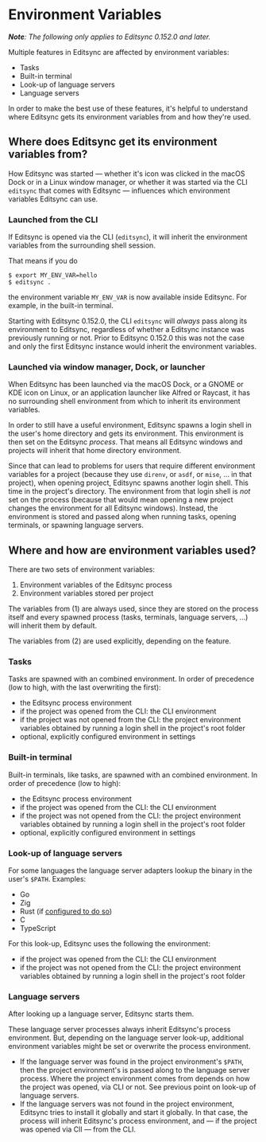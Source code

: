 # Environment Variables

_**Note**: The following only applies to Editsync 0.152.0 and later._

Multiple features in Editsync are affected by environment variables:

- Tasks
- Built-in terminal
- Look-up of language servers
- Language servers

In order to make the best use of these features, it's helpful to understand where Editsync gets its environment variables from and how they're used.

## Where does Editsync get its environment variables from?

How Editsync was started — whether it's icon was clicked in the macOS Dock or in a Linux window manager, or whether it was started via the CLI `editsync` that comes with Editsync — influences which environment variables Editsync can use.

### Launched from the CLI

If Editsync is opened via the CLI (`editsync`), it will inherit the environment variables from the surrounding shell session.

That means if you do

```
$ export MY_ENV_VAR=hello
$ editsync .
```

the environment variable `MY_ENV_VAR` is now available inside Editsync. For example, in the built-in terminal.

Starting with Editsync 0.152.0, the CLI `editsync` will _always_ pass along its environment to Editsync, regardless of whether a Editsync instance was previously running or not. Prior to Editsync 0.152.0 this was not the case and only the first Editsync instance would inherit the environment variables.

### Launched via window manager, Dock, or launcher

When Editsync has been launched via the macOS Dock, or a GNOME or KDE icon on Linux, or an application launcher like Alfred or Raycast, it has no surrounding shell environment from which to inherit its environment variables.

In order to still have a useful environment, Editsync spawns a login shell in the user's home directory and gets its environment. This environment is then set on the Editsync _process_. That means all Editsync windows and projects will inherit that home directory environment.

Since that can lead to problems for users that require different environment variables for a project (because they use `direnv`, or `asdf`, or `mise`, ... in that project), when opening project, Editsync spawns another login shell. This time in the project's directory. The environment from that login shell is _not_ set on the process (because that would mean opening a new project changes the environment for all Editsync windows). Instead, the environment is stored and passed along when running tasks, opening terminals, or spawning language servers.

## Where and how are environment variables used?

There are two sets of environment variables:

1. Environment variables of the Editsync process
2. Environment variables stored per project

The variables from (1) are always used, since they are stored on the process itself and every spawned process (tasks, terminals, language servers, ...) will inherit them by default.

The variables from (2) are used explicitly, depending on the feature.

### Tasks

Tasks are spawned with an combined environment. In order of precedence (low to high, with the last overwriting the first):

- the Editsync process environment
- if the project was opened from the CLI: the CLI environment
- if the project was not opened from the CLI: the project environment variables obtained by running a login shell in the project's root folder
- optional, explicitly configured environment in settings

### Built-in terminal

Built-in terminals, like tasks, are spawned with an combined environment. In order of precedence (low to high):

- the Editsync process environment
- if the project was opened from the CLI: the CLI environment
- if the project was not opened from the CLI: the project environment variables obtained by running a login shell in the project's root folder
- optional, explicitly configured environment in settings

### Look-up of language servers

For some languages the language server adapters lookup the binary in the user's `$PATH`. Examples:

- Go
- Zig
- Rust (if [configured to do so](./languages/rust.md#binary))
- C
- TypeScript

For this look-up, Editsync uses the following the environment:

- if the project was opened from the CLI: the CLI environment
- if the project was not opened from the CLI: the project environment variables obtained by running a login shell in the project's root folder

### Language servers

After looking up a language server, Editsync starts them.

These language server processes always inherit Editsync's process environment. But, depending on the language server look-up, additional environment variables might be set or overwrite the process environment.

- If the language server was found in the project environment's `$PATH`, then the project environment's is passed along to the language server process. Where the project environment comes from depends on how the project was opened, via CLI or not. See previous point on look-up of language servers.
- If the language servers was not found in the project environment, Editsync tries to install it globally and start it globally. In that case, the process will inherit Editsync's process environment, and — if the project was opened via ClI — from the CLI.
